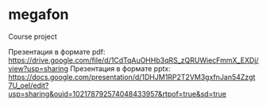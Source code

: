 # megafon
Course project


Презентация в формате pdf: https://drive.google.com/file/d/1CdTqAuOHHb3qRS_zQRUWiecFmmX_EXDj/view?usp=sharing
Презентация в формате pptx: https://docs.google.com/presentation/d/1DHJM1RP2T2VM3gxfnJan54Zzgt7U_oeI/edit?usp=sharing&ouid=102178792574048433957&rtpof=true&sd=true
